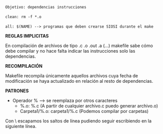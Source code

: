 `Objetivo: dependencias` 
	`instrucciones` 

`clean:` 
	`rm -f *.o` 

`all: $(NAME) --> programas que deben crearse SIOSI durante el make` 

**REGLAS IMPLICITAS** 

En compilación de archivos de tipo .c .o .out .a (…) makefile sabe cómo debe compilar y no hace falta indicar las instrucciones solo las dependencias. 

**RECOMPILACIÓN** 

Makefile recompila únicamente aquellos archivos cuya fecha de modificación se haya actualizado en relación al resto de dependencias. 

**PATRONES** 
- Operador % --> se reemplaza por otros caracteres 
    - %.o: %.c (A partir de cualquier archivo.c puedo generar archivo.o) 
    - Carpeta1/%.o: carpeta1/%.c (Podemos compilar por carpetas) 

Con \\ escapamos los saltos de línea pudiendo seguir escribiendo en la siguiente línea.
